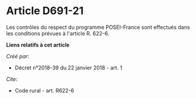 # Article D691-21

Les contrôles du respect du programme POSEI-France sont effectués dans les conditions prévues à l'article R. 622-6.

**Liens relatifs à cet article**

_Créé par_:

  - Décret n°2018-39 du 22 janvier 2018 - art. 1

_Cite_:

  - Code rural - art. R622-6
